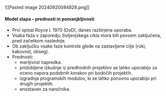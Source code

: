 ![[Pasted image 20240920084828.png]]
#### Model slapa – prednosti in pomanjkljivosti
- Prvi opisal Royce l. 1970 (DoD), danes razširjena uporaba.
- Vsaka faza v zaporedju življenjskega cikla mora biti povsem zaključena,
pred začetkom naslednje.
- Ob zaključku vsake faze kontrole glede na zastavljene cilje (roki,
kakovost, obseg).
- Prednosti:
	- merljivost napredka.
	- pridobljene izkušnje iz predhodnih projektov se lahko uporabijo za oceno napora podobnih korakov pri bodočih projektih.
	- izgradnja programskih modulov, ki se lahko ponovno uporabijo pri drugih
projektih.
	- enostaven za naročnika.